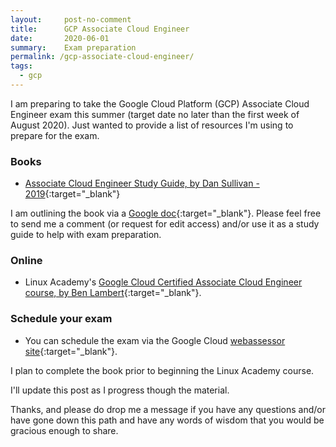```yaml
---
layout:     post-no-comment
title:      GCP Associate Cloud Engineer
date:       2020-06-01
summary:    Exam preparation 
permalink: /gcp-associate-cloud-engineer/
tags:
  - gcp
---
```


I am preparing to take the Google Cloud Platform (GCP) Associate Cloud Engineer exam this summer (target date no later than the first week of August 2020). Just wanted to provide a list of resources I'm using to prepare for the exam. 

### Books

* [Associate Cloud Engineer Study Guide, by Dan Sullivan - 2019](https://www.amazon.com/Google-Cloud-Certified-Associate-Engineer/dp/1119564417){:target="_blank"}

I am outlining the book via a [Google doc](https://docs.google.com/document/d/1NOZOEDP-74MHyuiMi7_meL7EsxuKszkhtt7KfcjER6I/edit?usp=sharing){:target="_blank"}. Please feel free to send me a comment (or request for edit access) and/or use it as a study guide to help with exam preparation. 

### Online

* Linux Academy's [Google Cloud Certified Associate Cloud Engineer course, by Ben Lambert](https://linuxacademy.com/course/google-cloud-certified-associate-cloud-engineer/){:target="_blank"}.

### Schedule your exam

* You can schedule the exam via the Google Cloud [webassessor site](https://webassessor.com/googlecloud){:target="_blank"}.

I plan to complete the book prior to beginning the Linux Academy course. 

I'll update this post as I progress though the material.

Thanks, and please do drop me a message if you have any questions and/or have gone down this path and have any words of wisdom that you would be gracious enough to share. 


